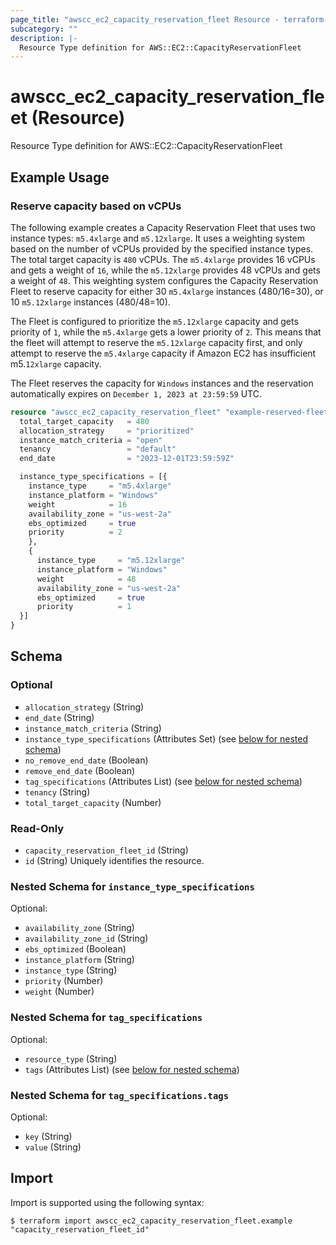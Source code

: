 ```yaml
---
page_title: "awscc_ec2_capacity_reservation_fleet Resource - terraform-provider-awscc"
subcategory: ""
description: |-
  Resource Type definition for AWS::EC2::CapacityReservationFleet
---
```


# awscc_ec2_capacity_reservation_fleet (Resource)

Resource Type definition for AWS::EC2::CapacityReservationFleet

## Example Usage

### Reserve capacity based on vCPUs
The following example creates a Capacity Reservation Fleet that uses two instance types: `m5.4xlarge` and `m5.12xlarge`. 
It uses a weighting system based on the number of vCPUs provided by the specified instance types. The total target capacity is `480` vCPUs. The `m5.4xlarge` provides 16 vCPUs and gets a weight of `16`, while the `m5.12xlarge` provides 48 vCPUs and gets a weight of `48`. This weighting system configures the Capacity Reservation Fleet to reserve capacity for either 30 `m5.4xlarge` instances (480/16=30), or 10 `m5.12xlarge` instances (480/48=10). 

The Fleet is configured to prioritize the `m5.12xlarge` capacity and gets priority of `1`, while the `m5.4xlarge` gets a lower priority of `2`. This means that the fleet will attempt to reserve the `m5.12xlarge` capacity first, and only attempt to reserve the `m5.4xlarge` capacity if Amazon EC2 has insufficient m5.`12xlarge` capacity. 

The Fleet reserves the capacity for `Windows` instances and the reservation automatically expires on `December 1, 2023 at 23:59:59` UTC.
```terraform
resource "awscc_ec2_capacity_reservation_fleet" "example-reserved-fleet" {
  total_target_capacity   = 480
  allocation_strategy     = "prioritized"
  instance_match_criteria = "open"
  tenancy                 = "default"
  end_date                = "2023-12-01T23:59:59Z"

  instance_type_specifications = [{
    instance_type     = "m5.4xlarge"
    instance_platform = "Windows"
    weight            = 16
    availability_zone = "us-west-2a"
    ebs_optimized     = true
    priority          = 2
    },
    {
      instance_type     = "m5.12xlarge"
      instance_platform = "Windows"
      weight            = 48
      availability_zone = "us-west-2a"
      ebs_optimized     = true
      priority          = 1
  }]
}
```


<!-- schema generated by tfplugindocs -->
## Schema

### Optional

- `allocation_strategy` (String)
- `end_date` (String)
- `instance_match_criteria` (String)
- `instance_type_specifications` (Attributes Set) (see [below for nested schema](#nestedatt--instance_type_specifications))
- `no_remove_end_date` (Boolean)
- `remove_end_date` (Boolean)
- `tag_specifications` (Attributes List) (see [below for nested schema](#nestedatt--tag_specifications))
- `tenancy` (String)
- `total_target_capacity` (Number)

### Read-Only

- `capacity_reservation_fleet_id` (String)
- `id` (String) Uniquely identifies the resource.

<a id="nestedatt--instance_type_specifications"></a>
### Nested Schema for `instance_type_specifications`

Optional:

- `availability_zone` (String)
- `availability_zone_id` (String)
- `ebs_optimized` (Boolean)
- `instance_platform` (String)
- `instance_type` (String)
- `priority` (Number)
- `weight` (Number)


<a id="nestedatt--tag_specifications"></a>
### Nested Schema for `tag_specifications`

Optional:

- `resource_type` (String)
- `tags` (Attributes List) (see [below for nested schema](#nestedatt--tag_specifications--tags))

<a id="nestedatt--tag_specifications--tags"></a>
### Nested Schema for `tag_specifications.tags`

Optional:

- `key` (String)
- `value` (String)

## Import

Import is supported using the following syntax:

```shell
$ terraform import awscc_ec2_capacity_reservation_fleet.example "capacity_reservation_fleet_id"
```